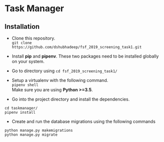 # Task Manager

## Installation

- Clone this repository.  
   `git clone https://github.com/dshubhadeep/fsf_2019_screening_task1.git`

- Install **pip** and **pipenv**. These two packages need to be installed globally on your system.

- Go to directory using `cd fsf_2019_screening_task1/`

- Setup a virtualenv with the following command.  
  `pipenv shell`  
  Make sure you are using **Python >=3.5**.

- Go into the project directory and install the dependencies.

```
cd taskmanager/
pipenv install
```

- Create and run the database migrations using the following commands

```
python manage.py makemigrations
python manage.py migrate
```
